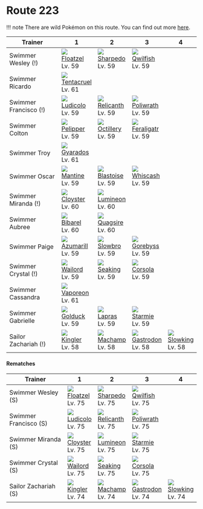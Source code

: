 # Route 223

!!! note
    There are wild Pokémon on this route. You can find out more [here](../../wild_pokemon/route_223/).


Trainer               | 1                                    | 2                                    | 3                                    | 4
---                   | ---                                  | ---                                  | ---                                  | ---
Swimmer Wesley (!)    | ![][419]<br> [Floatzel]<br> Lv. 59   | ![][319]<br> [Sharpedo]<br> Lv. 59   | ![][211]<br> [Qwilfish]<br> Lv. 59
Swimmer Ricardo       | ![][073]<br> [Tentacruel]<br> Lv. 61
Swimmer Francisco (!) | ![][272]<br> [Ludicolo]<br> Lv. 59   | ![][369]<br> [Relicanth]<br> Lv. 59  | ![][062]<br> [Poliwrath]<br> Lv. 59
Swimmer Colton        | ![][279]<br> [Pelipper]<br> Lv. 59   | ![][224]<br> [Octillery]<br> Lv. 59  | ![][160]<br> [Feraligatr]<br> Lv. 59
Swimmer Troy          | ![][130]<br> [Gyarados]<br> Lv. 61
Swimmer Oscar         | ![][226]<br> [Mantine]<br> Lv. 59    | ![][009]<br> [Blastoise]<br> Lv. 59  | ![][340]<br> [Whiscash]<br> Lv. 59
Swimmer Miranda (!)   | ![][091]<br> [Cloyster]<br> Lv. 60   | ![][457]<br> [Lumineon]<br> Lv. 60
Swimmer Aubree        | ![][400]<br> [Bibarel]<br> Lv. 60    | ![][195]<br> [Quagsire]<br> Lv. 60
Swimmer Paige         | ![][184]<br> [Azumarill]<br> Lv. 59  | ![][080]<br> [Slowbro]<br> Lv. 59    | ![][368]<br> [Gorebyss]<br> Lv. 59
Swimmer Crystal (!)   | ![][321]<br> [Wailord]<br> Lv. 59    | ![][119]<br> [Seaking]<br> Lv. 59    | ![][222]<br> [Corsola]<br> Lv. 59
Swimmer Cassandra     | ![][134]<br> [Vaporeon]<br> Lv. 61
Swimmer Gabrielle     | ![][055]<br> [Golduck]<br> Lv. 59    | ![][131]<br> [Lapras]<br> Lv. 59     | ![][121]<br> [Starmie]<br> Lv. 59
Sailor Zachariah (!)  | ![][099]<br> [Kingler]<br> Lv. 58    | ![][068]<br> [Machamp]<br> Lv. 58    | ![][423]<br> [Gastrodon]<br> Lv. 58  | ![][199]<br> [Slowking]<br> Lv. 58

#### Rematches

Trainer               | 1                                   | 2                                   | 3                                   | 4
---                   | ---                                 | ---                                 | ---                                 | ---
Swimmer Wesley (S)    | ![][419]<br> [Floatzel]<br> Lv. 75  | ![][319]<br> [Sharpedo]<br> Lv. 75  | ![][211]<br> [Qwilfish]<br> Lv. 75
Swimmer Francisco (S) | ![][272]<br> [Ludicolo]<br> Lv. 75  | ![][369]<br> [Relicanth]<br> Lv. 75 | ![][062]<br> [Poliwrath]<br> Lv. 75
Swimmer Miranda (S)   | ![][091]<br> [Cloyster]<br> Lv. 75  | ![][457]<br> [Lumineon]<br> Lv. 75  | ![][121]<br> [Starmie]<br> Lv. 75
Swimmer Crystal (S)   | ![][321]<br> [Wailord]<br> Lv. 75   | ![][119]<br> [Seaking]<br> Lv. 75   | ![][222]<br> [Corsola]<br> Lv. 75
Sailor Zachariah (S)  | ![][099]<br> [Kingler]<br> Lv. 74   | ![][068]<br> [Machamp]<br> Lv. 74   | ![][423]<br> [Gastrodon]<br> Lv. 74 | ![][199]<br> [Slowking]<br> Lv. 74



[Blastoise]: ../../pokemon_changes/009/
[Golduck]: ../../pokemon_changes/055/
[Poliwrath]: ../../pokemon_changes/062/
[Machamp]: ../../pokemon_changes/068/
[Tentacruel]: ../../pokemon_changes/073/
[Slowbro]: ../../pokemon_changes/080/
[Cloyster]: ../../pokemon_changes/091/
[Kingler]: ../../pokemon_changes/099/
[Seaking]: ../../pokemon_changes/119/
[Starmie]: ../../pokemon_changes/121/
[Gyarados]: ../../pokemon_changes/130/
[Lapras]: ../../pokemon_changes/131/
[Vaporeon]: ../../pokemon_changes/134/
[Feraligatr]: ../../pokemon_changes/160/
[Azumarill]: ../../pokemon_changes/184/
[Quagsire]: ../../pokemon_changes/195/
[Slowking]: ../../pokemon_changes/199/
[Qwilfish]: ../../pokemon_changes/211/
[Corsola]: ../../pokemon_changes/222/
[Octillery]: ../../pokemon_changes/224/
[Mantine]: ../../pokemon_changes/226/
[Ludicolo]: ../../pokemon_changes/272/
[Pelipper]: ../../pokemon_changes/279/
[Sharpedo]: ../../pokemon_changes/319/
[Wailord]: ../../pokemon_changes/321/
[Whiscash]: ../../pokemon_changes/340/
[Gorebyss]: ../../pokemon_changes/368/
[Relicanth]: ../../pokemon_changes/369/
[Bibarel]: ../../pokemon_changes/400/
[Floatzel]: ../../pokemon_changes/419/
[Gastrodon]: ../../pokemon_changes/423/
[Lumineon]: ../../pokemon_changes/457/
[009]: ../img/pokemon/009.png
[055]: ../img/pokemon/055.png
[062]: ../img/pokemon/062.png
[068]: ../img/pokemon/068.png
[073]: ../img/pokemon/073.png
[080]: ../img/pokemon/080.png
[091]: ../img/pokemon/091.png
[099]: ../img/pokemon/099.png
[119]: ../img/pokemon/119.png
[121]: ../img/pokemon/121.png
[130]: ../img/pokemon/130.png
[131]: ../img/pokemon/131.png
[134]: ../img/pokemon/134.png
[160]: ../img/pokemon/160.png
[184]: ../img/pokemon/184.png
[195]: ../img/pokemon/195.png
[199]: ../img/pokemon/199.png
[211]: ../img/pokemon/211.png
[222]: ../img/pokemon/222.png
[224]: ../img/pokemon/224.png
[226]: ../img/pokemon/226.png
[272]: ../img/pokemon/272.png
[279]: ../img/pokemon/279.png
[319]: ../img/pokemon/319.png
[321]: ../img/pokemon/321.png
[340]: ../img/pokemon/340.png
[368]: ../img/pokemon/368.png
[369]: ../img/pokemon/369.png
[400]: ../img/pokemon/400.png
[419]: ../img/pokemon/419.png
[423]: ../img/pokemon/423.png
[457]: ../img/pokemon/457.png

